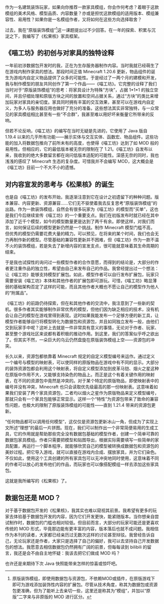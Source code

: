 <!-- markdownlint-disable MD033 MD041 -->


<FeaturedHead
    title = 原版家具的“终极答案”？——新一代家具框架《松果核》
    authorName = 兰那梛_nano
    avatarUrl = '../../_authors/nano.jpg'
    :socialLinks="[
        { name: 'Bilibili', url: 'https://space.bilibili.com/2907002' }
    ]"
    resourceLink = 'https://www.bilibili.com/opus/1044581242377338887'
    cover='../_assets/covers.png'
/>

作为一名建筑装饰玩家，如果向你推荐一款家具模组，你会作何考虑？着眼于这款模组的美术风格、模型品质、内容数量？亦或是担忧这款模组的适用版本、模组兼容性、易用性？如果你是一名模组作者，又将如何在这些方向选择取舍？

过去，我在“原版装饰模组”[^1]这一课题提出过不少回答。在一年的探索、积累与沉淀之下，我编写了《松果核》家具框架。

## 《喵工坊》的初创与对家具的独特诠释

一年前初涉数据包开发时的我，正在为生存服务器制作内容。当时我就已经萌生了在游戏内制作家具的想法。那段时间正值 Minecraft 1.20.6 更新，物品组件的诞生为游戏内自定义物品提供了众多的可能性。于是经过了一两个月的建模和开发，我与制作模型的朋友共同创作了第一个作品——《喵工坊》。它完整的诠释了我们当时对于“原版装饰模组”的思考：将家具设计为特殊“方块”，占据 1\*1\*1 的独立空间，并且仔细处理和原版方块之间的放置和空间占据关系，通过“方块”的类比来增加玩家对家具的亲切度。家具同时拥有丰富的交互效果，甚至可以在游戏内自定义，为多人与服务器应用也做好了充分的准备。这些想法其实非常独特，与一众常见的家具模组相比甚至有一些“不合群”，我甚至难以用好坏来衡量它所带来的反响。

但若不论反响，《喵工坊》的编写在当时无疑是先进的，它使用了 Java 版自 1.19.4 以来的几乎所有功能——展示实体与交互实体、函数宏、物品组件。这些功能的加入将数据包推向了前所未有的高度，也使得《喵工坊》达到了如 MOD 般的易用性。但相应的，它的最低版本被无奈的限制在了 1.21。《喵工坊》自发布以来，我收到的绝大多数留言都在询问低版本适配的可能性。深感无奈的同时，我也浅浅的感叹了 Minecraft 生态的复杂度。可惜我并不会编写 MOD，这大概会是《喵工坊》目前一个不大不小的遗憾。

## 对内容宣发的思考与《松果核》的诞生

也是自《喵工坊》的发布开始，我逐渐注意到它在设计之初遗留下的种种问题。版本兼容、内容更新、资源兼容……它们无不驱使着我去反复思考“原版装饰模组”的出路。作为一款装饰模组，自然会有很多玩家为《喵工坊》的模型而“买单”，这也是我们今后继续宣传《喵工坊》的一个重要支点。我们在初版发布时就已经在其中添加了近千个模型，如今的模型数量更是达到了两千有余。即使这样，对我们而言，如何保证后续的模型更新仍然是一个挑战。制作 Minecraft 模型门槛不高，但优秀的模型仍需要花费大量的精力。可以预见，在将来的某个时间，我们也会无力再制作新的模型。尽管基础的兼容性更新并不困难，但《喵工坊》作为一款不温不火的装饰模组，若是失去了新增内容的宣发支点，很可能就意味着其生命周期的结束。

于是我也试探性的询问过一些模型作者的合作意愿，而得到的结论是，大部分的作者更注重作品的独立性，希望由自己来发布自己的作品。我曾经提出过一个想法：让《喵工坊》能够支持模型扩展包。如此，模型作者可以自行发布扩展包，玩家只需要安装《喵工坊》本体和其他作者的扩展包即可游玩。可惜，《喵工坊》略显薄弱的基础架构否定了这样的可能，而且其他作者大概也不愿让自己的模型作为他人的“附属品”。

《喵工坊》的前路仍待探索，但在和其他作者的交流中，我注意到了一些新的契机。很多作者其实能够制作非常优秀的模型，但他们因为缺乏相应的技术，没有机会让自己的模型在游戏里得到表现。这时如果我能发布一个足够方便的新工具，让模型作者能够自行将模型转化为数据包和资源包，并且如同独立发布一般，由他们交到玩家手中呢？这听上去就是一件非常具有意义的事情，无论对于作者、玩家、甚至整个游戏社区来说都有着积极的推动作用。到这里，我们的答案似乎呼之欲出了。但其实不然，一朵巨大的乌云仍然盘旋在原版装饰模组上空——资源包的冲突。

长久以来，资源包都依靠着 Minecraft 规定的自定义模型编号来运作。通过定义一个编号与模型的映射表，可以使同样的原版物品在游戏中有不同的显示。大部分的装饰资源包都会利用这个映射表，将自定义模型添加到皮革马铠、烟火之星这种在原版中作用不大，又能够支持染色的物品上。而正是这个有着关键作用的映射表，在不同的资源包中竟然是冲突的。对于某个特定的原版物品，即使映射表中的编号并没有冲突，Minecraft 也只会读取优先级最高的那一份映射表。这意味着如果我们安装了两个家具资源包，二者均以烟火之星作为原版物品来定义模型编号，那就只会有一个家具包能够正常显示。这样一个“特性”为资源包带来了致命的兼容性问题，也极大的限制了原版装饰模组的可能性——直到 1.21.4 带来的资源包更新。

“任何物品都可以调用任何模型”，这仅仅是资源包更新冰山一角，但成为了实现上文所述“理想”的最后一片拼图。现在，我们可以制作出一个非常简便易用的生成工具，它的作用就是帮助那些完全没有数据包基础的模型作者，创建一个简单可靠的数据包家具模组。作者只需要把模型和贴图导出，根据实际需要填写一些简单的家具配置，再运行一个脚本程序，就能够欣赏自己的模型被转换成数据包和资源包的美妙过程。把它导入游戏，就可以直接在游戏内合成、摆放家具，并为它们染色。不仅如此，使用这个工具创建的所有家具包可以无冲突地同时使用，这意味着不同的作者可以放心的发布他们的作品，而玩家也可以像搭配模组一样去添加这些家具包。

这就是我所编写的《松果核》了。

## 数据包还是 MOD？

对于基于数据包开发的《松果核》，我其实也难以窥视其前景。我希望有更多的玩家去体验基于数据包开发的内容，因为它们开发更快，能紧随版本。当你想亲自尝试制作时，数据包的门槛也相对较低。但目前而言，大部分的玩家可能还是更喜欢传统的 MOD 形式，毕竟那边能有更丰富的内容，版本落后也就不成问题。我相信作为本刊的读者，大家都已经亲历过无数次这样的讨论甚至辩驳。我曾经告诉自己，无论玩家还是作者，大家只是选择了自己的偏好，我可以去坚持自己开发数据包的想法。我愿意去相信数据包仍然拥有广阔的前景，但每每读到 bilibili 的留言，我还是会不由自主地怀疑：我该去把它们做成 MOD 吗？

也许还是来期待下次 Java 快照能带来怎样的惊喜或惊吓吧。

[^1]: 原版装饰模组，即使用数据包与资源包，不依赖MOD或插件，在原版游戏下即可为游戏添加装饰性内容的扩展包。尽管从技术角度，称其为数据包或资源包更准确，但为了能听上去亲切一些，这里还是称其为“模组”，并加以“原版”二字来与非原版的 MOD 进行区分。
